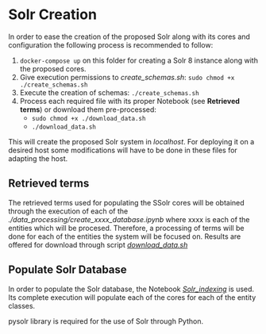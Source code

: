 # Solr Creation
In order to ease the creation of the proposed Solr along with its cores and configuration the following process is recommended to follow:
 1. `docker-compose up` on this folder for creating a Solr 8 instance along with the proposed cores.
 2. Give execution permissions to *create_schemas.sh*: `sudo chmod +x ./create_schemas.sh`
 3. Execute the creation of schemas: `./create_schemas.sh`
 4. Process each required file with its proper Notebook (see **Retrieved terms**) or download them pre-processed:
    * `sudo chmod +x ./download_data.sh`
    * `./download_data.sh`

This will create the proposed Solr system in *localhost*. For deploying it on a desired host some modifications will have to be done in these files for adapting the host.

## Retrieved terms
The retrieved terms used for populating the SSolr cores will be obtained through the execution of each of the *./data_processing/create_xxxx_database.ipynb* where xxxx is each of the entities which will be procesed.
Therefore, a processing of terms will be done for each of the entities the system will be focused on.
Results are offered for download through script [*download_data.sh*](https://github.com/alvaroalon2/bio-nlp/blob/master/Solr/download_data.sh)

## Populate Solr Database
In order to populate the Solr database, the Notebook [*Solr_indexing*](https://github.com/alvaroalon2/bio-nlp/blob/master/Solr/data_processing/Solr_indexing.ipynb) is used.
Its complete execution will populate each of the cores for each of the entity classes.

pysolr library is required for the use of Solr through Python.
